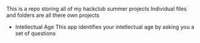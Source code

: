 This is a repo storing all of my hackclub summer projects
Individual files and folders are all there own projects


- Intellectual Age
  This app identifies your intellectual age by asking you a set of questions 
